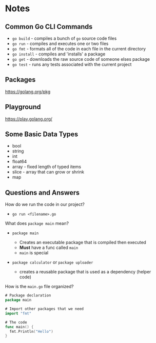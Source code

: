# Notes

## Common Go CLI Commands

- `go build` - compiles a bunch of `go` source code files
- `go run` - compiles and executes one or two files
- `go fmt` - formats all of the code in each file in the current directory
- `go install` - compiles and 'installs' a package
- `go get` - downloads the raw source code of someone elses package
- `go test` - runs any tests associated with the current project

## Packages

https://golang.org/pkg

## Playground

https://play.golang.org/

## Some Basic Data Types
- bool
- string
- int
- float64
- array - fixed length of typed items
- slice - array that can grow or shrink
- map

## Questions and Answers

How do we run the code in our project?

- `go run <filename>.go`

What does `package main` mean?

- `package main`

  - Creates an executable package that is compiled then executed
  - **Must** have a func called `main`
  - `main` is special

- `package calculator` or `package uploader`
  - creates a reusable package that is used as a dependency (helper code)

How is the `main.go` file organized?

```go
# Package declaration
package main

# Import other packages that we need
import "fmt"

# The code
func main() {
  fmt.Println("Hello")
}
```

